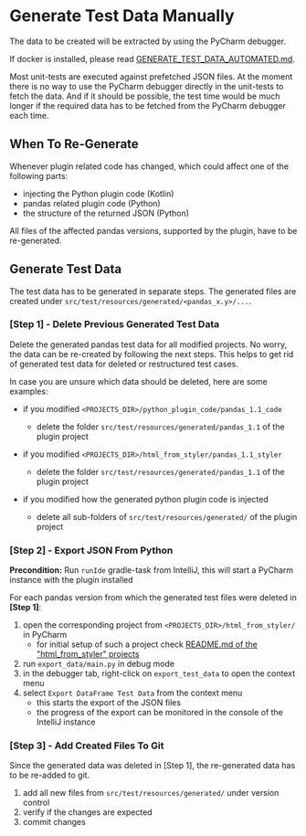 # Generate Test Data Manually
The data to be created will be extracted by using the PyCharm debugger.

If docker is installed, please read [GENERATE_TEST_DATA_AUTOMATED.md](GENERATE_TEST_DATA_AUTOMATED.md).

Most unit-tests are executed against prefetched JSON files.
At the moment there is no way to use the PyCharm debugger directly in the unit-tests to fetch the data.
And if it should be possible, the test time would be much longer if the required data has to be fetched from the PyCharm debugger each time.

## When To Re-Generate
Whenever plugin related code has changed, which could affect one of the following parts:

- injecting the Python plugin code (Kotlin)
- pandas related plugin code (Python)
- the structure of the returned JSON (Python)

All files of the affected pandas versions, supported by the plugin, have to be re-generated. 

## Generate Test Data
The test data has to be generated in separate steps.
The generated files are created under `src/test/resources/generated/<pandas_x.y>/...`.

### [Step 1] - Delete Previous Generated Test Data
Delete the generated pandas test data for all modified projects. 
No worry, the data can be re-created by following the next steps.
This helps to get rid of generated test data for deleted or restructured test cases.

In case you are unsure which data should be deleted, here are some examples:

- if you modified `<PROJECTS_DIR>/python_plugin_code/pandas_1.1_code` 
  - delete the folder `src/test/resources/generated/pandas_1.1` of the plugin project
  

- if you modified `<PROJECTS_DIR>/html_from_styler/pandas_1.1_styler`
  - delete the folder `src/test/resources/generated/pandas_1.1` of the plugin project


- if you modified how the generated python plugin code is injected
  - delete all sub-folders of `src/test/resources/generated/` of the plugin project

### [Step 2] - Export JSON From Python
**Precondition:**
Run `runIde` gradle-task from IntelliJ, this will start a PyCharm instance with the plugin installed

For each pandas version from which the generated test files were deleted in **[Step 1]**:
  1. open the corresponding project from `<PROJECTS_DIR>/html_from_styler/` in PyCharm
      - for initial setup of such a project check [README.md of the "html_from_styler" projects](../../projects/html_from_styler/README.md)
  2. run `export_data/main.py` in debug mode
  3. in the debugger tab, right-click on `export_test_data` to open the context menu
  4. select `Export DataFrame Test Data` from the context menu
      - this starts the export of the JSON files
      - the progress of the export can be monitored in the console of the IntelliJ instance

### [Step 3] - Add Created Files To Git
Since the generated data was deleted in [Step 1], the re-generated data has to be re-added to git.
1. add all new files from `src/test/resources/generated/` under version control
2. verify if the changes are expected
3. commit changes